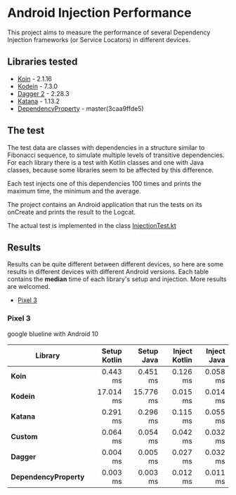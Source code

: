 # Android Injection Performance

This project aims to measure the performance of several Dependency Injection frameworks (or Service Locators) in different devices.

## Libraries tested
- [Koin](https://insert-koin.io/) - 2.1.16
- [Kodein](http://kodein.org/Kodein-DI/) - 7.3.0
- [Dagger 2](https://google.github.io/dagger/) - 2.28.3
- [Katana](https://github.com/rewe-digital-incubator/katana/) - 1.13.2
- [DependencyProperty](https://github.com/wada811/DependencyProperty/) - master(3caa9ffde5)

## The test
The test data are classes with dependencies in a structure similar to Fibonacci sequence, to simulate multiple levels of transitive dependencies.
For each library there is a test with Kotlin classes and one with Java classes, because some libraries seem to be affected by this difference.

Each test injects one of this dependencies 100 times and prints the maximum time, the minimum and the average.

The project contains an Android application that run the tests on its onCreate and prints the result to the Logcat.

The actual test is implemented in the class [InjectionTest.kt](https://github.com/Sloy/android-dependency-injection-performance/blob/master/app/src/main/java/com/sloydev/dependencyinjectionperformance/InjectionTest.kt)

## Results
Results can be quite different between different devices, so here are some results in different devices with different Android versions. Each table contains the **median** time of each library's setup and injection. More results are welcomed.

- [Pixel 3](#pixel-3)

### Pixel 3
google blueline with Android 10

Library | Setup Kotlin | Setup Java | Inject Kotlin | Inject Java
--- | ---:| ---:| ---:| ---:
**Koin** | 0.443 ms | 0.451 ms  | 0.126 ms | 0.058 ms
**Kodein** | 17.014 ms | 15.776 ms  | 0.015 ms | 0.014 ms
**Katana** | 0.291 ms | 0.296 ms  | 0.115 ms | 0.055 ms
**Custom** | 0.064 ms | 0.054 ms  | 0.042 ms | 0.032 ms
**Dagger** | 0.004 ms | 0.005 ms  | 0.027 ms | 0.032 ms
**DependencyProperty** | 0.003 ms | 0.003 ms  | 0.012 ms | 0.011 ms